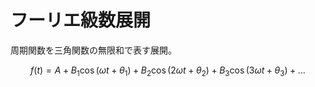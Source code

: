 # フーリエ級数展開
周期関数を三角関数の無限和で表す展開。

$$ f(t) = A + B_1 \cos(\omega t + \theta_1) + B_2 \cos(2\omega t + \theta_2) + B_3 \cos(3\omega t + \theta_3) + \dots $$
